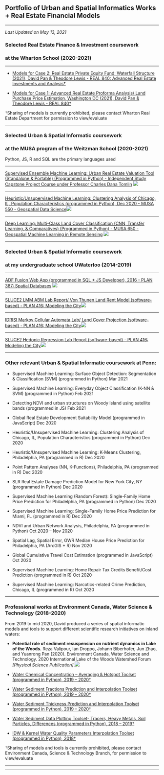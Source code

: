 ## Portfolio of Urban and Spatial Informatics Works + Real Estate Financial Models

---

<i>Last Updated on May 13, 2021</i>

### Selected Real Estate Finance & Investment coursework
### at the Wharton School (2020-2021)

---

- [Models for Case 2: Real Estate Private Equity Fund: Waterfall Structure (2021), David Pan & Theodore Lewis - REAL 840: Advanced Real Estate Investments and Analysis†](https://www.wharton.upenn.edu/)

- [Models for Case 1: Advanced Real Estate Proforma Analysis/ Land Purchase Price Estimation, Washington DC (2021), David Pan & Theodore Lewis - REAL 840†](https://www.wharton.upenn.edu/)

†Sharing of models is currently prohibited, please contact Wharton Real Estate Department for permission to view/evaluate

---

### Selected Urban & Spatial Informatic coursework 
### at the MUSA program of the Weitzman School (2020-2021)

Python, JS, R and SQL are the primary languages used

---
[Supervised Ensemble Machine Learning: Urban Real Estate Valuation Tool (Standalone & Portable) (Programmed in Python) - Independent Study Capstone Project Course under Professor Charles Dana Tomlin](https://youtu.be/G51Yo04meWQ)
<img src="images/tool1.png?raw=true"/>

---
[Heuristic/Unsupervised Machine Learning: Clustering Analysis of Chicago, IL, Population Characteristics (programmed in Python), Dec 2020 - MUSA 550 - Geospatial Data Science](https://yrpan.github.io/MUSA550_finalproject/clustering-analysis/)<img src="images/visualization1.png?raw=true"/>


---
[Deep Learning: Multi-Class Land Cover Classification (CNN, Transfer Learning, & Comparatives) (Programmed in Python) - MUSA 650 - Geospatial Machine Learning in Remote Sensing](/pdf/example_work2.pdf)
<img src="images/visualization3.png?raw=true"/>

---

### Selected Urban & Spatial Informatic coursework 
### at my undergraduate school UWaterloo (2014-2019)

---

[ADF Fusion Web App (programmed in SQL + JS Developer), 2016 - PLAN 387: Spatial Databases](/pdf/example_work1.pdf)
<img src="images/visualization2.png?raw=true"/>

---

[SLUCE2 LMM ABM Lab Report/ Von Thunen Land Rent Model (software-based) - PLAN 416: Modeling the City](/pdf/416_example1.pdf)<img src="images/416_example1a.PNG?raw=true"/>

---

[IDRISI Markov Cellular Automata Lab/ Land Cover Projection (software-based) - PLAN 416: Modeling the City](/pdf/416_example2.pdf)<img src="images/416_example2.PNG?raw=true"/>

---

[SLUCE2 Hedonic Regression Lab Report (software-based) - PLAN 416: Modeling the City](/pdf/416_example3.pdf)<img src="images/416_example3.PNG?raw=true"/>


---

### Other relevant Urban & Spatial Informatic coursework at Penn:
-	Supervised Machine Learning: Surface Object Detection: Segmentation & Classification (SVM) (programmed in Python) 	Mar 2021

-	Supervised Machine Learning: Everyday Object Classification (K-NN & SVM) (programmed in Python)	Feb 2021

-	Detecting NDVI and urban structures on Woody Island using satellite bands (programmed in JS)	Feb 2021

-	Global Real Estate Development Suitability Model (programmed in JavaScript)	Dec 2020

-	Heuristic/Unsupervised Machine Learning: Clustering Analysis of Chicago, IL, Population Characteristics (programmed in Python)	Dec 2020

-	Heuristic/Unsupervised Machine Learning: K-Means Clustering, Philadelphia, PA (programmed in R)	Dec 2020

-	Point Pattern Analyses (NN, K-Functions), Philadelphia, PA (programmed in R)	Dec 2020

-	SLR Real Estate Damage Prediction Model for New York City, NY (programmed in Python)	Dec 2020

-	Supervised Machine Learning (Random Forest): Single-Family Home Price Prediction for Philadelphia, PA (programmed in Python)	Dec 2020

-	Supervised Machine Learning: Single-Family Home Price Prediction for Miami, FL (programmed in R)	Dec 2020

-	NDVI and Urban Network Analysis, Philadelphia, PA (programmed in Python)	Oct 2020 – Nov 2020

-	Spatial Lag, Spatial Error, GWR Median House Price Prediction for Philadelphia, PA (ArcGIS + R)	Nov 2020

-	Global Cumulative Travel Cost Estimation (programmed in JavaScript)	Oct 2020

-	Supervised Machine Learning: Home Repair Tax Credits Benefit/Cost Prediction (programmed in R)	Oct 2020

-	Supervised Machine Learning: Narcotics-related Crime Prediction, Chicago, IL (programmed in R)	Oct 2020


---

### Professional works at Environment Canada, Water Science & Technology (2018-2020)


From 2019 to mid 2020, David produced a series of spatial informatic models and tools to support different scientific research initiatives on inland waters: 

- <b>Potential role of sediment resuspension on nutrient dynamics in Lake of the Woods.</b> Reza Valipour, Ian Droppo, Johann Biberhofer, Jun Zhao, and Yuanrong Pan (2020). Environment Canada, Water Science and Technology. 2020 International Lake of the Woods Watershed Forum <i>[Physical Science Publication]</i>.<img src="images/publication.PNG?raw=true"/>

- [Water Chemical Concentration – Averaging & Hotspot Toolset (programmed in Python), 2019 – 2020†](https://www.canada.ca/en/environment-climate-change.html)

- [Water Sediment Fractions Prediction and Interpolation Toolset (programmed in Python), 2019 – 2020†](https://www.canada.ca/en/environment-climate-change.html)

- [Water Sediment Thickness Prediction and Interpolation Toolset (programmed in Python), 2019 – 2020†](https://www.canada.ca/en/environment-climate-change.html)

- [Water Sediment Data Plotting Toolset- Tracers, Heavy Metals, Soil Particles, Differences (programmed in Python), 2018 – 2019†](https://www.canada.ca/en/environment-climate-change.html)

- [IDW & Kernel Water Quality Parameters Interpolation Toolset (programmed in Python), 2018†](https://www.canada.ca/en/environment-climate-change.html)

†Sharing of models and tools is currently prohibited, please contact Environment Canada, Science & Technology Branch, for permission to view/evaluate

---




---

